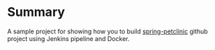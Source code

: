 # Summary
A sample project for showing how you to build <a href="https://github.com/spring-projects/spring-petclinic">spring-petclinic</a> github project using Jenkins pipeline and Docker.

